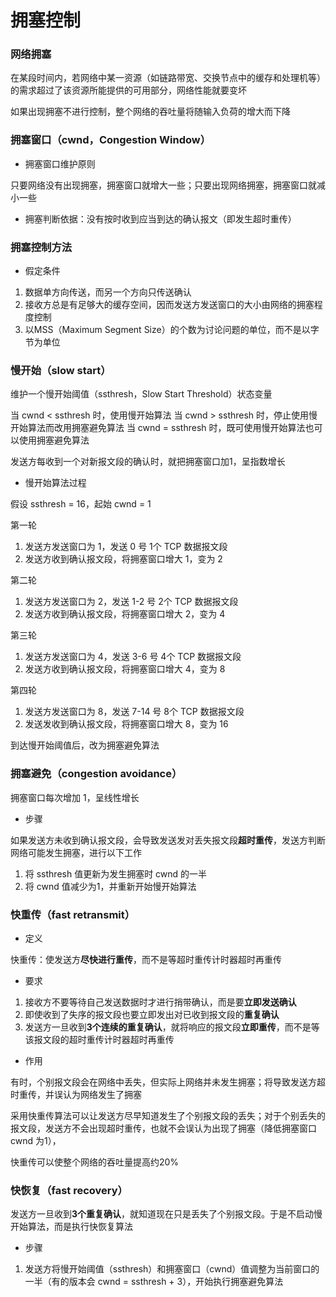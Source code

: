 # 拥塞控制


### 网络拥塞

在某段时间内，若网络中某一资源（如链路带宽、交换节点中的缓存和处理机等）的需求超过了该资源所能提供的可用部分，网络性能就要变坏

如果出现拥塞不进行控制，整个网络的吞吐量将随输入负荷的增大而下降


### 拥塞窗口（cwnd，Congestion Window）

* 拥塞窗口维护原则

只要网络没有出现拥塞，拥塞窗口就增大一些；只要出现网络拥塞，拥塞窗口就减小一些

* 拥塞判断依据：没有按时收到应当到达的确认报文（即发生超时重传）


### 拥塞控制方法

* 假定条件

1. 数据单方向传送，而另一个方向只传送确认
2. 接收方总是有足够大的缓存空间，因而发送方发送窗口的大小由网络的拥塞程度控制
3. 以MSS（Maximum Segment Size）的个数为讨论问题的单位，而不是以字节为单位


### 慢开始（slow start）

维护一个慢开始阈值（ssthresh，Slow Start Threshold）状态变量

当 cwnd < ssthresh 时，使用慢开始算法
当 cwnd > ssthresh 时，停止使用慢开始算法而改用拥塞避免算法
当 cwnd = ssthresh 时，既可使用慢开始算法也可以使用拥塞避免算法

发送方每收到一个对新报文段的确认时，就把拥塞窗口加1，呈指数增长

* 慢开始算法过程

假设 ssthresh = 16，起始 cwnd = 1

第一轮
1. 发送方发送窗口为 1，发送 0 号 1个 TCP 数据报文段
2. 发送方收到确认报文段，将拥塞窗口增大 1，变为 2

第二轮
1. 发送方发送窗口为 2，发送 1-2 号 2个 TCP 数据报文段
2. 发送方收到确认报文段，将拥塞窗口增大 2，变为 4

第三轮
1. 发送方发送窗口为 4，发送 3-6 号 4个 TCP 数据报文段
2. 发送方收到确认报文段，将拥塞窗口增大 4，变为 8

第四轮
1. 发送方发送窗口为 8，发送 7-14 号 8个 TCP 数据报文段
2. 发送发收到确认报文段，将拥塞窗口增大 8，变为 16

到达慢开始阈值后，改为拥塞避免算法


### 拥塞避免（congestion avoidance）

拥塞窗口每次增加 1，呈线性增长

* 步骤

如果发送方未收到确认报文段，会导致发送发对丢失报文段**超时重传**，发送方判断网络可能发生拥塞，进行以下工作

1. 将 ssthresh 值更新为发生拥塞时 cwnd 的一半
2. 将 cwnd 值减少为1，并重新开始慢开始算法


### 快重传（fast retransmit）

* 定义

快重传：使发送方**尽快进行重传**，而不是等超时重传计时器超时再重传

* 要求

1. 接收方不要等待自己发送数据时才进行捎带确认，而是要**立即发送确认**
2. 即使收到了失序的报文段也要立即发出对已收到报文段的**重复确认**
3. 发送方一旦收到**3个连续的重复确认**，就将响应的报文段**立即重传**，而不是等该报文段的超时重传计时器超时再重传

* 作用

有时，个别报文段会在网络中丢失，但实际上网络并未发生拥塞；将导致发送方超时重传，并误认为网络发生了拥塞

采用快重传算法可以让发送方尽早知道发生了个别报文段的丢失；对于个别丢失的报文段，发送方不会出现超时重传，也就不会误认为出现了拥塞（降低拥塞窗口 cwnd 为1），

快重传可以使整个网络的吞吐量提高约20%


### 快恢复（fast recovery）

发送方一旦收到**3个重复确认**，就知道现在只是丢失了个别报文段。于是不启动慢开始算法，而是执行快恢复算法

* 步骤

1. 发送方将慢开始阈值（ssthresh）和拥塞窗口（cwnd）值调整为当前窗口的一半（有的版本会 cwnd = ssthresh + 3），开始执行拥塞避免算法
